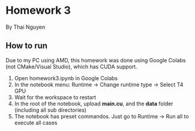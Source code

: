 # Homework 3
By Thai Nguyen

## How to run
Due to my PC using AMD, this homework was done using Google Colabs (not CMake/Visual Studio), which has 
CUDA support.

1. Open homework3.ipynb in Google Colabs
2. In the notebook menu: Runtime -> Change runtime type -> Select T4 GPU
3. Wait for the workspace to restart
4. In the root of the notebook, upload __main.cu__, and the __data__ folder (including all
sub directories)
5. The notebook has preset commandos. Just go to Runtime -> Run all to execute all cases